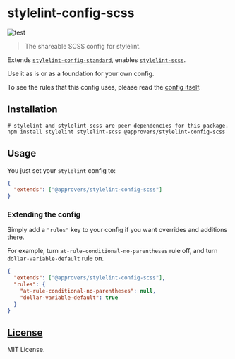 # stylelint-config-scss

![test](https://github.com/approvers/stylelint-config-scss/workflows/test/badge.svg)

> The shareable SCSS config for stylelint.

Extends [`stylelint-config-standard`](https://github.com/stylelint/stylelint-config-standard), enables [`stylelint-scss`](https://github.com/kristerkari/stylelint-scss).

Use it as is or as a foundation for your own config.

To see the rules that this config uses, please read the [config itself](https://github.com/approvers/stylelint-config-scss/blob/master/index.js).


## Installation

```shell script
# stylelint and stylelint-scss are peer dependencies for this package.
npm install stylelint stylelint-scss @approvers/stylelint-config-scss
```


## Usage

You just set your `stylelint` config to:

```json
{
  "extends": ["@approvers/stylelint-config-scss"]
}
```


### Extending the config

Simply add a `"rules"` key to your config if you want overrides and additions there.

For example, turn `at-rule-conditional-no-parentheses` rule off, and turn `dollar-variable-default` rule on.

```json
{
  "extends": ["@approvers/stylelint-config-scss"],
  "rules": {
    "at-rule-conditional-no-parentheses": null,
    "dollar-variable-default": true
  }
}
```


## [License](https://github.com/approvers/stylelint-config-scss/blob/master/LICENSE)

MIT License.
